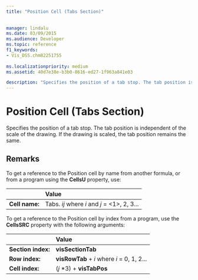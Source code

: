 ```yaml
---
title: "Position Cell (Tabs Section)"
 
 
manager: lindalu
ms.date: 03/09/2015
ms.audience: Developer
ms.topic: reference
f1_keywords:
- Vis_DSS.chm82251755
 
ms.localizationpriority: medium
ms.assetid: 40d7e38e-b3b0-8616-ed27-1f963a841e03

description: "Specifies the position of a tab stop. The tab position is independent of the scale of the drawing. If the drawing is scaled, the tab position remains the same."
---
```


# Position Cell (Tabs Section)

Specifies the position of a tab stop. The tab position is independent of the scale of the drawing. If the drawing is scaled, the tab position remains the same.
  
## Remarks

To get a reference to the Position cell by name from another formula, or from a program using the **CellsU** property, use: 
  
||Value |
|:-----|:-----|
| **Cell name:**  <br/> | Tabs.  *ij*            where  *i*  and  *j*  = <1>, 2, 3... |
   
To get a reference to the Position cell by index from a program, use the **CellsSRC** property with the following arguments: 
  
||Value |
|:-----|:-----|
| **Section index:**  <br/> |**visSectionTab** <br/> |
| **Row index:**  <br/> |**visRowTab** +  *i*            where  *i*  = 0, 1, 2... |
| **Cell index:**  <br/> | (*j*  *3) + **visTabPos** <br/> |
   

